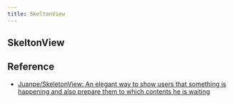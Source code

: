```yaml
---
title: SkeltonView
---
```


## SkeltonView


## Reference
* [Juanpe/SkeletonView: An elegant way to show users that something is happening and also prepare them to which contents he is waiting](https://github.com/Juanpe/SkeletonView)
